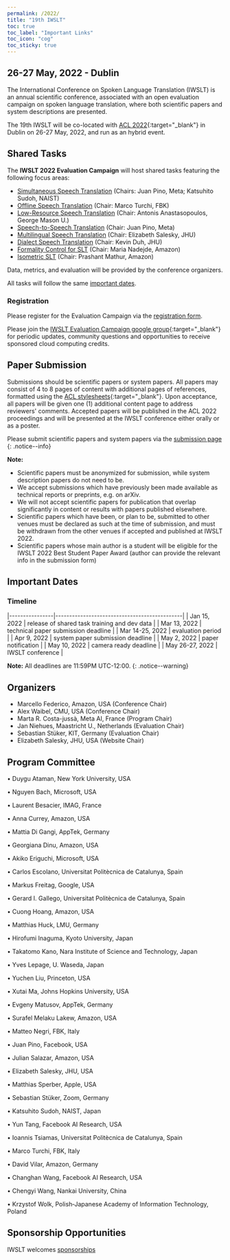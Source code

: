 ```yaml
---
permalink: /2022/
title: "19th IWSLT"
toc: true
toc_label: "Important Links"
toc_icon: "cog"
toc_sticky: true
---
```


## 26-27 May, 2022 - Dublin

The International Conference on Spoken Language Translation (IWSLT) is an annual scientific conference, associated with an open evaluation campaign on spoken language translation, where both scientific papers and system descriptions are presented.

The 19th IWSLT will be co-located with [ACL 2022](https://2022.aclweb.org/){:target="_blank"} in Dublin on 26-27 May, 2022, and run as an hybrid event.


## Shared Tasks

The **IWSLT 2022 Evaluation Campaign** will host shared tasks featuring the following focus areas:

- [Simultaneous Speech Translation](/2022/simultaneous) (Chairs: Juan Pino, Meta; Katsuhito Sudoh, NAIST)
- [Offline Speech Translation](/2022/offline)  (Chair: Marco Turchi, FBK)
- [Low-Resource Speech Translation](/2022/low-resource) (Chair: Antonis Anastasopoulos, George Mason U.)
- [Speech-to-Speech Translation](/2022/speech-to-speech) (Chair: Juan Pino, Meta)
- [Multilingual Speech Translation](/2022/multilingual) (Chair: Elizabeth Salesky, JHU)
- [Dialect Speech Translation](/2022/dialect) (Chair: Kevin Duh, JHU)
- [Formality Control for SLT](/2022/formality) (Chair: Maria Nadejde, Amazon)
- [Isometric SLT](/2022/isometric) (Chair: Prashant Mathur, Amazon)
<!-- this is a comment -->

Data, metrics, and evaluation will be provided by the conference organizers. 

All tasks will follow the same [important dates](#important-dates). 


### Registration

<!--- Registration for the 2022 Evaluation Campaign will open soon. 
{: .notice--info}
-->
Please register for the Evaluation Campaign via the [registration form](https://docs.google.com/forms/d/e/1FAIpQLSc9t26_3oxr1E3HC-aISPaqjCpNI6oz_e7AGUTOf35LDuDDsg/viewform?usp=sf_link).

Please join the [IWSLT Evaluation Campaign google group](https://groups.google.com/g/iwslt-evaluation-campaign){:target="_blank"} for periodic updates, community questions and opportunities to receive sponsored cloud computing credits.


## Paper Submission

Submissions should be scientific papers or system papers. 
All papers may consist of 4 to 8 pages of content with additional pages of references, formatted using the [ACL stylesheets](https://acl-org.github.io/ACLPUB/formatting.html){:target="_blank"}. 
Upon acceptance, all papers will be given one (1) additional content page to address reviewers' comments.
Accepted papers will be published in the ACL 2022 proceedings and will be presented at the IWSLT conference either orally or as a poster.

Please submit scientific papers and system papers via the [submission page](https://www.softconf.com/acl2022/iwslt2022/)
{: .notice--info}


**Note:**
- Scientific papers must be anonymized for submission, while system description papers do not need to be.
- We accept submissions which have previously been made available as technical reports or preprints, e.g. on arXiv.
- We will not accept scientific papers for publication that overlap significantly in content or results with papers published elsewhere.
- Scientific papers which have been, or plan to be, submitted to other venues must be declared as such at the time of submission, and must be withdrawn from the other venues if accepted and published at IWSLT 2022.
- Scientific papers whose main author is a student will be eligible for the IWSLT 2022 Best Student Paper Award (author can provide the relevant info in the submission form)


## Important Dates

### Timeline

|----------------|----------------------------------------------|
| Jan 15, 2022    | release of shared task training and dev data |
| Mar 13, 2022   | technical paper submission deadline          |
| Mar 14-25, 2022 | evaluation period                            |
| Apr  9, 2022   | system paper submission deadline             |
| May 2, 2022  | paper notification                           |
| May 10, 2022   | camera ready deadline                         |
| May 26-27, 2022  | IWSLT conference                              |


**Note:** All deadlines are 11:59PM UTC-12:00.
{: .notice--warning}

## Organizers
- Marcello Federico, Amazon, USA (Conference Chair)
- Alex Waibel, CMU, USA (Conference Chair)
- Marta R. Costa-jussà, Meta AI, France (Program Chair)
- Jan Niehues, Maastricht U., Netherlands (Evaluation Chair)
- Sebastian Stüker, KIT, Germany (Evaluation Chair)
- Elizabeth Salesky, JHU, USA (Website Chair)

## Program Committee

•	Duygu Ataman, New York University, USA

•	Nguyen Bach, Microsoft, USA

•	Laurent Besacier, IMAG, France

•	Anna Currey, Amazon, USA 

•	Mattia Di Gangi, AppTek, Germany

•	Georgiana Dinu, Amazon, USA

•	Akiko Eriguchi, Microsoft, USA

•	Carlos Escolano, Universitat Politècnica de Catalunya, Spain

•	Markus Freitag, Google, USA

•	Gerard I. Gallego, Universitat Politècnica de Catalunya, Spain

•	Cuong Hoang, Amazon, USA

•	Matthias Huck, LMU, Germany

•	Hirofumi Inaguma, Kyoto University, Japan

•	Takatomo Kano, Nara Institute of Science and Technology, Japan

•	Yves Lepage, U. Waseda, Japan

•	Yuchen Liu, Princeton, USA

•	Xutai Ma, Johns Hopkins University, USA

•	Evgeny Matusov, AppTek, Germany

•	Surafel Melaku Lakew, Amazon, USA

•	Matteo Negri, FBK, Italy

•	Juan Pino, Facebook, USA

•	Julian Salazar, Amazon, USA

•	Elizabeth Salesky, JHU, USA

•	Matthias Sperber, Apple, USA

•	Sebastian Stüker, Zoom, Germany

•	Katsuhito Sudoh, NAIST, Japan

•	Yun Tang, Facebook AI Research, USA

•	Ioannis Tsiamas, Universitat Politècnica de Catalunya, Spain

•	Marco Turchi, FBK, Italy

•	David Vilar, Amazon, Germany

•	Changhan Wang, Facebook AI Research, USA

•	Chengyi Wang, Nankai University, China

•	Krzystof Wolk, Polish‐Japanese Academy of Information Technology, Poland


## Sponsorship Opportunities
IWSLT welcomes [sponsorships](/2022/sponsors)






